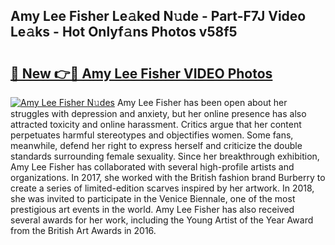 ## Amy Lee Fisher Le𝚊ked N𝚞de - Part-F7J Video Le𝚊ks - Hot Onlyf𝚊ns Photos v58f5

# <h2><a href="http://ac36177.deff.icu/?id=Amy+Lee+Fisher">🔗 New 👉🔴 Amy Lee Fisher VIDEO Photos</a></h2>

[![Amy Lee Fisher N𝚞des](https://i.imgur.com/rIISA9y.gif)](http://ac36177.deff.icu/?id=Amy+Lee+Fisher)
Amy Lee Fisher has been open about her struggles with depression and anxiety, but her online presence has also attracted toxicity and online harassment. Critics argue that her content perpetuates harmful stereotypes and objectifies women. Some fans, meanwhile, defend her right to express herself and criticize the double standards surrounding female sexuality. Since her breakthrough exhibition, Amy Lee Fisher has collaborated with several high-profile artists and organizations. In 2017, she worked with the British fashion brand Burberry to create a series of limited-edition scarves inspired by her artwork. In 2018, she was invited to participate in the Venice Biennale, one of the most prestigious art events in the world. Amy Lee Fisher has also received several awards for her work, including the Young Artist of the Year Award from the British Art Awards in 2016.
